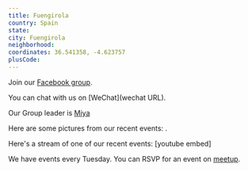 ```yaml
---
title: Fuengirola
country: Spain
state: 
city: Fuengirola
neighborhood: 
coordinates: 36.541358, -4.623757
plusCode:
---
```

Join our [Facebook group](https://www.facebook.com/groups/free.code.camp.fuengirola).

You can chat with us on [WeChat](wechat URL).

Our Group leader is [Miya](freecodecamp.org/miya)

Here are some pictures from our recent events:
![]().

Here's a stream of one of our recent events:
[youtube embed]

We have events every Tuesday. You can RSVP for an event on [meetup](meetupurl).
